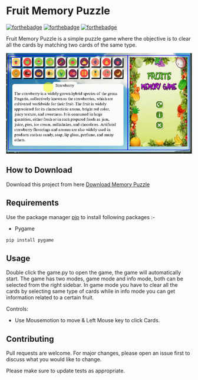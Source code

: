 # Fruit Memory Puzzle

[![forthebadge](https://forthebadge.com/images/badges/built-with-love.svg)](https://forthebadge.com)
[![forthebadge](https://forthebadge.com/images/badges/built-with-swag.svg)](https://forthebadge.com)
[![forthebadge](https://forthebadge.com/images/badges/made-with-python.svg)](https://forthebadge.com)

Fruit Memory Puzzle is a simple puzzle game where the objective is to clear all the cards by matching two cards of the same type.

![Alt text](app.gif?raw=true "Memory Puzzle")

## How to Download

Download this project from here [Download Memory Puzzle](https://downgit.github.io/#/home?url=https://github.com/pyGuru123/Python-Games/tree/master/Memory%20Puzzle)

## Requirements

Use the package manager [pip](https://pip.pypa.io/en/stable/) to install following packages :-
* Pygame

```bash
pip install pygame
```

## Usage

Double click the game.py to open the game, the game will automatically start. The game has two modes, game mode and info mode, both can be selected from the right sidebar. In game mode you have to clear all the cards by selecting same type of cards while in info mode you can get information related to a certain fruit.

Controls:
* Use Mousemotion to move & Left Mouse key to click Cards. 

## Contributing

Pull requests are welcome. For major changes, please open an issue first to discuss what you would like to change.

Please make sure to update tests as appropriate.